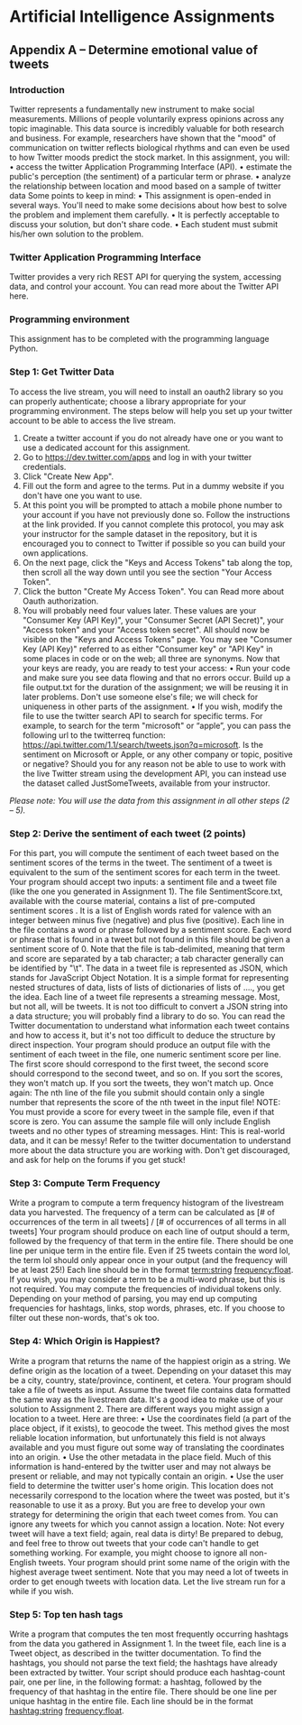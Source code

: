 # Artificial Intelligence Assignments

## Appendix A – Determine emotional value of tweets

### Introduction
Twitter represents a fundamentally new instrument to make social measurements. Millions of people voluntarily express opinions across any topic imaginable. This data source is incredibly valuable for both research and business. For example, researchers have shown that the "mood" of communication on twitter reflects biological rhythms and can even be used to how Twitter moods predict the stock market.
In this assignment, you will:
•	access the twitter Application Programming Interface (API).
•	estimate the public's perception (the sentiment) of a particular term or phrase.
•	analyze the relationship between location and mood based on a sample of twitter data
Some points to keep in mind:
•	This assignment is open-ended in several ways. You'll need to make some decisions about how best to solve the problem and implement them carefully.
•	It is perfectly acceptable to discuss your solution, but don't share code.
•	Each student must submit his/her own solution to the problem.

### Twitter Application Programming Interface
Twitter provides a very rich REST API for querying the system, accessing data, and control your account. You can read more about the Twitter API here.

### Programming environment
This assignment has to be completed with the programming language Python.

### Step 1: Get Twitter Data
To access the live stream, you will need to install an oauth2 library so you can properly authenticate; choose a library appropriate for your programming environment. The steps below will help you set up your twitter account to be able to access the live stream.
1.	Create a twitter account if you do not already have one or you want to use a dedicated account for this assignment.
2.	Go to https://dev.twitter.com/apps and log in with your twitter credentials.
3.	Click "Create New App".
4.	Fill out the form and agree to the terms. Put in a dummy website if you don't have one you want to use.
5.	At this point you will be prompted to attach a mobile phone number to your account if you have not previously done so. Follow the instructions at the link provided. If you cannot complete this protocol, you may ask your instructor for the sample dataset in the repository, but it is encouraged you to connect to Twitter if possible so you can build your own applications.
6.	On the next page, click the "Keys and Access Tokens" tab along the top, then scroll all the way down until you see the section "Your Access Token".
7.	Click the button "Create My Access Token". You can Read more about Oauth authorization.
8.	You will probably need four values later. These values are your "Consumer Key (API Key)", your "Consumer Secret (API Secret)", your "Access token" and your "Access token secret". All should now be visible on the "Keys and Access Tokens" page. You may see "Consumer Key (API Key)" referred to as either "Consumer key" or "API Key" in some places in code or on the web; all three are synonyms.
Now that your keys are ready, you are ready to test your access:
•	Run your code and make sure you see data flowing and that no errors occur. Build up a file output.txt for the duration of the assignment; we will be reusing it in later problems. Don't use someone else's file; we will check for uniqueness in other parts of the assignment.
•	If you wish, modify the file to use the twitter search API to search for specific terms. For example, to search for the term "microsoft" or “apple”, you can pass the following url to the twitterreq function: https://api.twitter.com/1.1/search/tweets.json?q=microsoft. Is the sentiment on Microsoft or Apple, or any other company or topic, positive or negative?
Should you for any reason not be able to use to work with the live Twitter stream using the development API, you can instead use the dataset called JustSomeTweets, available from your instructor.

_Please note: You will use the data from this assignment in all other steps (2 – 5)._

### Step 2: Derive the sentiment of each tweet (2 points)
For this part, you will compute the sentiment of each tweet based on the sentiment scores of the terms in the tweet. The sentiment of a tweet is equivalent to the sum of the sentiment scores for each term in the tweet.
Your program should accept two inputs: a sentiment file and a tweet file (like the one you generated in Assignment 1). The file SentimentScore.txt, available with the course material, contains a list of pre-computed sentiment scores . It is a list of English words rated for valence with an integer between minus five (negative) and plus five (positive). Each line in the file contains a word or phrase followed by a sentiment score. Each word or phrase that is found in a tweet but not found in this file should be given a sentiment score of 0. Note that the file is tab-delimited, meaning that term and score are separated by a tab character; a tab character generally can be identified by "\t".
The data in a tweet file is represented as JSON, which stands for JavaScript Object Notation. It is a simple format for representing nested structures of data, lists of lists of dictionaries of lists of ...., you get the idea. Each line of a tweet file represents a streaming message. Most, but not all, will be tweets. It is not too difficult to convert a JSON string into a data structure; you will probably find a library to do so.
You can read the Twitter documentation to understand what information each tweet contains and how to access it, but it's not too difficult to deduce the structure by direct inspection. Your program should produce an output file with the sentiment of each tweet in the file, one numeric sentiment score per line. The first score should correspond to the first tweet, the second score should correspond to the second tweet, and so on. If you sort the scores, they won't match up. If you sort the tweets, they won't match up. Once again: The nth line of the file you submit should contain only a single number that represents the score of the nth tweet in the input file!
NOTE: You must provide a score for every tweet in the sample file, even if that score is zero. You can assume the sample file will only include English tweets and no other types of streaming messages. Hint: This is real-world data, and it can be messy! Refer to the twitter documentation to understand more about the data structure you are working with. Don't get discouraged, and ask for help on the forums if you get stuck!

### Step 3: Compute Term Frequency
Write a program to compute a term frequency histogram of the livestream data you harvested. The frequency of a term can be calculated as [# of occurrences of the term in all tweets] / [# of occurrences of all terms in all tweets]
Your program should produce on each line of output should a term, followed by the frequency of that term in the entire file. There should be one line per unique term in the entire file. Even if 25 tweets contain the word lol, the term lol should only appear once in your output (and the frequency will be at least 25!) Each line should be in the format <term:string> <frequency:float>.
If you wish, you may consider a term to be a multi-word phrase, but this is not required. You may compute the frequencies of individual tokens only.
Depending on your method of parsing, you may end up computing frequencies for hashtags, links, stop words, phrases, etc. If you choose to filter out these non-words, that's ok too.

### Step 4: Which Origin is Happiest?
Write a program that returns the name of the happiest origin as a string. We define origin as the location of a tweet. Depending on your dataset this may be a city, country, state/province, continent, et cetera.
Your program should take a file of tweets as input. Assume the tweet file contains data formatted the same way as the livestream data. It's a good idea to make use of your solution to Assignment 2.
There are different ways you might assign a location to a tweet. Here are three:
•	Use the coordinates field (a part of the place object, if it exists), to geocode the tweet. This method gives the most reliable location information, but unfortunately this field is not always available and you must figure out some way of translating the coordinates into an origin.
•	Use the other metadata in the place field. Much of this information is hand-entered by the twitter user and may not always be present or reliable, and may not typically contain an origin.
•	Use the user field to determine the twitter user's home origin. This location does not necessarily correspond to the location where the tweet was posted, but it's reasonable to use it as a proxy.
But you are free to develop your own strategy for determining the origin that each tweet comes from. You can ignore any tweets for which you cannot assign a location. Note: Not every tweet will have a text field; again, real data is dirty! Be prepared to debug, and feel free to throw out tweets that your code can't handle to get something working. For example, you might choose to ignore all non-English tweets.
Your program should print some name of the origin with the highest average tweet sentiment. Note that you may need a lot of tweets in order to get enough tweets with location data. Let the live stream run for a while if you wish.

### Step 5: Top ten hash tags
Write a program that computes the ten most frequently occurring hashtags from the data you gathered in Assignment 1.
In the tweet file, each line is a Tweet object, as described in the twitter documentation. To find the hashtags, you should not parse the text field; the hashtags have already been extracted by twitter.
Your script should produce each hashtag-count pair, one per line, in the following format:
a hashtag, followed by the frequency of that hashtag in the entire file. There should be one line per unique hashtag in the entire file. Each line should be in the format <hashtag:string> <frequency:float>.
